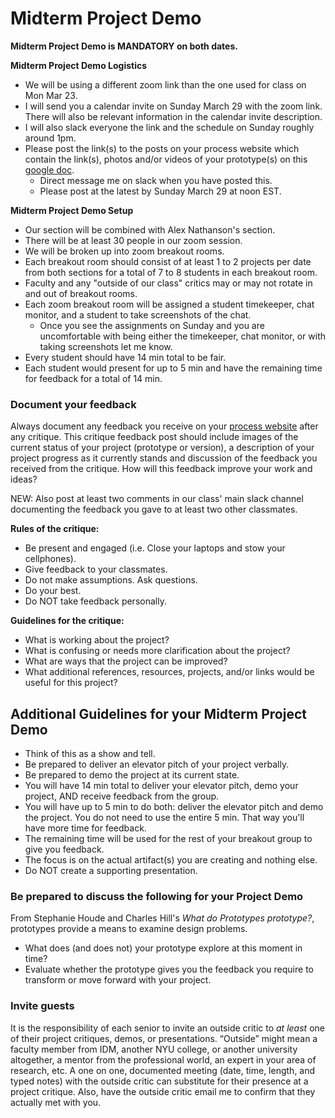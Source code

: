# Midterm Project Demo

**Midterm Project Demo is MANDATORY on both dates.**

**Midterm Project Demo Logistics**

* We will be using a different zoom link than the one used for class on Mon Mar 23.
* I will send you a calendar invite on Sunday March 29 with the zoom link. There will also be relevant information in the calendar invite description.
* I will also slack everyone the link and the schedule on Sunday roughly around 1pm.
* Please post the link\(s\) to the posts on your process website which contain the link\(s\), photos and/or videos of your prototype\(s\) on this [google doc](https://docs.google.com/document/d/1ZdseARFH-GAUl_GSCIKApVZ-YRCHG9FqtXkFFrBNUOw/edit?usp=sharing).
  * Direct message me on slack when you have posted this. 
  * Please post at the latest by Sunday March 29 at noon EST. 

**Midterm Project Demo Setup**

* Our section will be combined with Alex Nathanson's section. 
* There will be at least 30 people in our zoom session.
* We will be broken up into zoom breakout rooms.
* Each breakout room should consist of at least 1 to 2 projects per date from both sections for a total of 7 to 8 students in each breakout room.
* Faculty and any "outside of our class" critics may or may not rotate in and out of breakout rooms.
* Each zoom breakout room will be assigned a student timekeeper, chat monitor, and a student to take screenshots of the chat.
  * Once you see the assignments on Sunday and you are uncomfortable with being either the timekeeper, chat monitor, or with taking screenshots let me know.
* Every student should have 14 min total to be fair. 
* Each student would present for up to 5 min and have the remaining time for feedback for a total of 14 min.

### Document your feedback

Always document any feedback you receive on your [process website](../pre-work/website.md) after any critique. This critique feedback post should include images of the current status of your project \(prototype or version\), a description of your project progress as it currently stands and discussion of the feedback you received from the critique. How will this feedback improve your work and ideas?

NEW: Also post at least two comments in our class' main slack channel documenting the feedback you gave to at least two other classmates. 

**Rules of the critique:**

* Be present and engaged \(i.e. Close your laptops and stow your cellphones\).
* Give feedback to your classmates. 
* Do not make assumptions. Ask questions.
* Do your best.
* Do NOT take feedback personally.

**Guidelines for the critique:**

* What is working about the project?
* What is confusing or needs more clarification about the project?
* What are ways that the project can be improved?
* What additional references, resources, projects, and/or links would be useful for this project?

## Additional Guidelines for your Midterm Project Demo

* Think of this as a show and tell.
* Be prepared to deliver an elevator pitch of your project verbally. 
* Be prepared to demo the project at its current state. 
* You will have 14 min total to deliver your elevator pitch, demo your project, AND receive feedback from the group.
* You will have up to 5 min to do both: deliver the elevator pitch and demo the project. You do not need to use the entire 5 min. That way you'll have more time for feedback.
* The remaining time will be used for the rest of your breakout group to give you feedback.
* The focus is on the actual artifact\(s\) you are creating and nothing else.
* Do NOT create a supporting presentation.

### Be prepared to discuss the following for your Project Demo

From Stephanie Houde and Charles Hill's _What do Prototypes prototype?_, prototypes provide a means to examine design problems.

* What does \(and does not\) your prototype explore at this moment in time?
* Evaluate whether the prototype gives you the feedback you require to transform or move forward with your project.

### Invite guests

It is the responsibility of each senior to invite an outside critic to _at least_ one of their project critiques, demos, or presentations. “Outside” might mean a faculty member from IDM, another NYU college, or another university altogether, a mentor from the professional world, an expert in your area of research, etc. A one on one, documented meeting \(date, time, length, and typed notes\) with the outside critic can substitute for their presence at a project critique. Also, have the outside critic email me to confirm that they actually met with you.


